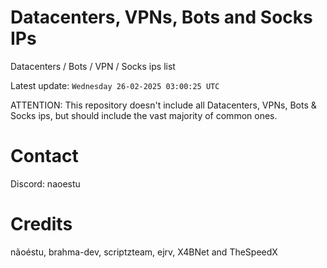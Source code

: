# Datacenters, VPNs, Bots and Socks IPs
 
Datacenters / Bots / VPN / Socks ips list

Latest update: `Wednesday 26-02-2025 03:00:25 UTC` 

ATTENTION: This repository doesn't include all Datacenters, VPNs, Bots & Socks ips, 
but should include the vast majority of common ones.

# Contact
Discord: naoestu

# Credits
nãoéstu, brahma-dev, scriptzteam, ejrv, X4BNet and TheSpeedX
